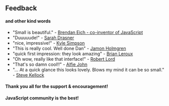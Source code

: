 ## Feedback
#### and other kind words

* "Small is beautiful." - [Brendan Eich - co-inventor of JavaScript](https://twitter.com/BrendanEich/status/957404602470510594)
* "Duuuuude!" - [Sarah Drasner](https://github.com/sdras)
* "nice, impressive!" - [Kyle Simpson](https://twitter.com/YDKJS)
* "This is really cool. Well done Dan" - [Jamon Holmgren](https://twitter.com/jamonholmgren/status/957382985107456000)
* "quick first impression: they look amazing" - [Brian Leroux](https://twitter.com/brianleroux)
* "Oh wow, really like that interface!" - [Robert Lord](https://github.com/lord/slate/pull/946#issuecomment-361167298)
* "That's so damn cool!!" - [Alfie John](https://twitter.com/alfiedotwtf)
* "... At a quick glance this looks lovely. Blows my mind it can be so small." - [Steve Kellock](https://twitter.com/skellock/status/957399605863317509)

#### Thank you all for the support & encouragement!

#### JavaScript community is the best!
